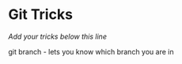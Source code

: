 # Git Tricks

*Add your tricks below this line*

git branch - lets you know which branch you are in
